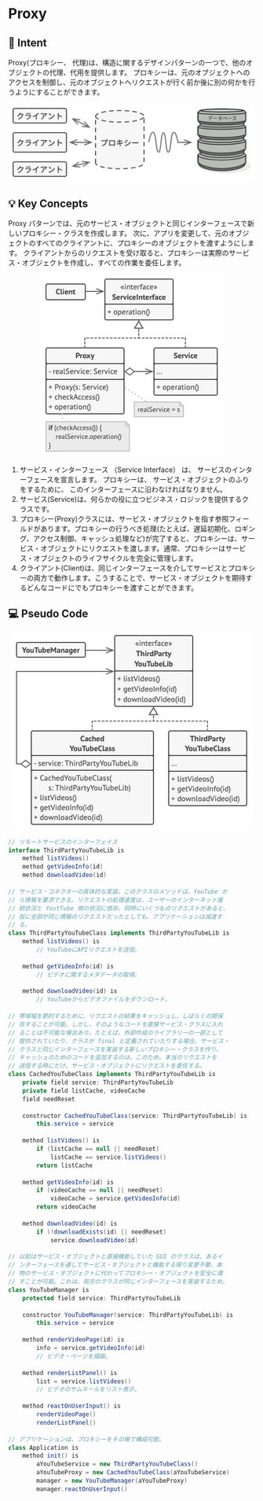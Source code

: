 # Proxy

## 📝 Intent

Proxy(プロキシー、 代理)は、構造に関するデザインパターンの一つで、他のオブジェクトの代理、代用を提供します。
プロキシーは、元のオブジェクトへのアクセスを制御し、元のオブジェクトへリクエストが行く前か後に別の何かを行うようにすることができます。

<div align="center">
<img src="./img/solution.png">
</div>

## 💡 Key Concepts

Proxy パターンでは、元のサービス・オブジェクトと同じインターフェースで新しいプロキシー・クラスを作成します。
次に、アプリを変更して、元のオブジェクトのすべてのクライアントに、プロキシーのオブジェクトを渡すようにします。
クライアントからのリクエストを受け取ると、プロキシーは実際のサービス・オブジェクトを作成し、すべての作業を委任します。

<div align="center">
<img src="./img/structure.png">
</div>

1. サービス・インターフェース （Service Interface） は、 サービスのインターフェースを宣言します。 プロキシーは、 サービス・オブジェクトのふりをするために、 このインターフェースに沿わなければなりません。
2. サービス(Service)は、何らかの役に立つビジネス・ロジックを提供するクラスです。
3. プロキシー(Proxy)クラスには、サービス・オブジェクトを指す参照フィールドがあります。プロキシーの行うべき処理(たとえば、遅延初期化、ロギング、アクセス制御、キャッシュ処理など)が完了すると、プロキシーは、サービス・オブジェクトにリクエストを渡します。通常、プロキシーはサービス・オブジェクトのライフサイクルを完全に管理します。
4. クライアント(Client)は、同じインターフェースを介してサービスとプロキシーの両方で動作します。こうすることで、サービス・オブジェクトを期待するどんなコードにでもプロキシーを渡すことができます。

## 💻 Pseudo Code

<div align="center">
<img src="./img/example.png">
</div>

```java
// リモートサービスのインターフェイス
interface ThirdPartyYouTubeLib is
    method listVideos()
    method getVideoInfo(id)
    method downloadVideo(id)

// サービス・コネクターの具体的な実装。このクラスのメソッドは、YouTube か
// ら情報を要求できる。リクエストの処理速度は、ユーザーのインターネット接
// 続状況と YoutTube 側の状況に依存。同時にいくつものリクエストがあると、
// 仮に全部が同じ情報のリクエストだったとしても、アプリケーションは減速す
// る。
class ThirdPartyYouTubeClass implements ThirdPartyYouTubeLib is
    method listVideos() is
        // YouTubeにAPIリクエストを送信。

    method getVideoInfo(id) is
        // ビデオに関するメタデータの取得。

    method downloadVideo(id) is
        // YouTubeからビデオファイルをダウンロード。

// 帯域幅を節約するために、リクエストの結果をキャッシュし、しばらくの間保
// 存することが可能。しかし、そのようなコードを直接サービス・クラスに入れ
// ることは不可能な場合あり。たとえば、外部作成のライブラリーの一部として
// 提供されていたり、クラスが final と定義されていたりする場合。サービス・
// クラスと同じインターフェースを実装する新しいプロキシー・クラスを作り、
// キャッシュのためのコードを追加するのは、このため。本当のリクエストを
// 送信する時にだけ、サービス・オブジェクトにリクエストを委任する。
class CachedYouTubeClass implements ThirdPartyYouTubeLib is
    private field service: ThirdPartyYouTubeLib
    private field listCache, videoCache
    field needReset

    constructor CachedYouTubeClass(service: ThirdPartyYouTubeLib) is
        this.service = service

    method listVideos() is
        if (listCache == null || needReset)
            listCache == service.listVideos()
        return listCache

    method getVideoInfo(id) is
        if (videoCache == null || needReset)
            videoCache = service.getVideoInfo(id)
        return videoCache

    method downloadVideo(id) is
        if (!downloadExists(id) || needReset)
            service.downloadVideo(id)

// 以前はサービス・オブジェクトと直接機能していた GUI のクラスは、あるイ
// ンターフェースを通してサービス・オブジェクトと機能する限り変更不要。本
// 物のサービス・オブジェクトに代わってプロキシー・オブジェクトを安全に渡
// すことが可能。これは、両方のクラスが同じインターフェースを実装するため。
class YouTubeManager is
    protected field service: ThirdPartyYouTubeLib

    constructor YouTubeManager(service: ThirdPartyYouTubeLib) is
        this.service = service

    method renderVideoPage(id) is
        info = service.getVideoInfo(id)
        // ビデオ・ページを描画。

    method renderListPanel() is
        list = service.listVideos()
        // ビデオのサムネールをリスト表示。

    method reactOnUserInput() is
        renderVideoPage()
        renderListPanel()

// アプリケーションは、プロキシーをその場で構成可能。
class Application is
    method init() is
        aYouTubeService = new ThirdPartyYouTubeClass()
        aYouTubeProxy = new CachedYouTubeClass(aYouTubeService)
        manager = new YouTubeManager(aYouTubeProxy)
        manager.reactOnUserInput()
```

